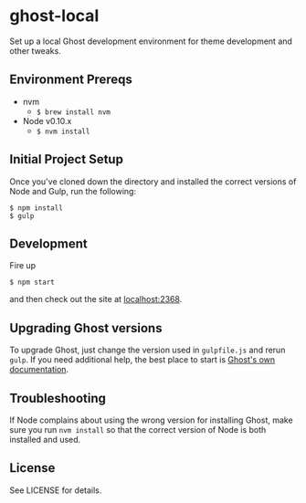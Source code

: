 # ghost-local
Set up a local Ghost development environment for theme development and other tweaks.

## Environment Prereqs

- nvm
  - `$ brew install nvm`
- Node v0.10.x
  - `$ nvm install`

## Initial Project Setup

Once you've cloned down the directory and installed the correct versions of
Node and Gulp, run the following:

    $ npm install
    $ gulp

## Development

Fire up

    $ npm start

and then check out the site at [localhost:2368](http://localhost:2368).

## Upgrading Ghost versions

To upgrade Ghost, just change the version used in `gulpfile.js` and rerun `gulp`.
If you need additional help, the best place to start is [Ghost's own
documentation](http://support.ghost.org/how-to-upgrade/).

## Troubleshooting

If Node complains about using the wrong version for installing Ghost, make sure
you run `nvm install` so that the correct version of Node is both installed and
used.

## License

See LICENSE for details.
